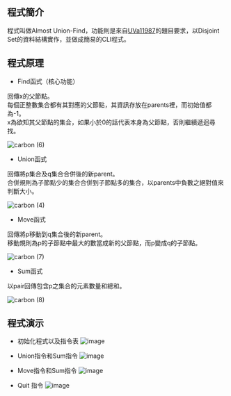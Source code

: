 ## 程式簡介
程式叫做Almost Union-Find，功能則是來自[UVa11987](https://onlinejudge.org/external/119/11987.pdf)的題目要求，以Disjoint Set的資料結構實作，並做成簡易的CLI程式。

## 程式原理
- Find函式（核心功能）

回傳x的父節點。  
每個正整數集合都有其對應的父節點，其資訊存放在parents裡，而初始值都為-1。  
x為欲知其父節點的集合，如果小於0的話代表本身為父節點，否則繼續遞迴尋找。

![carbon (6)](https://user-images.githubusercontent.com/124888991/218031394-7b29946e-38b4-4876-82cd-250865c55844.png)

- Union函式

回傳將p集合及q集合合併後的新parent。  
合併規則為子節點少的集合合併到子節點多的集合，以parents中負數之絕對值來判斷大小。

![carbon (4)](https://user-images.githubusercontent.com/124888991/218031281-8415f3fe-eb78-4f5d-9558-eb210d33d8ab.png)

- Move函式

回傳將p移動到q集合後的新parent。  
移動規則為p的子節點中最大的數當成新的父節點，而p變成q的子節點。

![carbon (7)](https://user-images.githubusercontent.com/124888991/218032766-66dbb7bb-5f4c-4e8b-ad1d-208a500e4355.png)

- Sum函式

以pair回傳包含p之集合的元素數量和總和。

![carbon (8)](https://user-images.githubusercontent.com/124888991/218033306-cc749121-a44c-40cc-8938-f6d795757ef2.png)

## 程式演示
- 初始化程式以及指令表
![image](https://user-images.githubusercontent.com/124888991/218033660-146c4782-7584-4518-b226-3a7fb53060ce.png)

- Union指令和Sum指令
![image](https://user-images.githubusercontent.com/124888991/218034672-6aba55c9-baf2-4f5f-9de3-dc17fc6339d9.png)

- Move指令和Sum指令
![image](https://user-images.githubusercontent.com/124888991/218034827-88e1889a-efe7-482a-926f-2574e8f207af.png)

- Quit 指令
![image](https://user-images.githubusercontent.com/124888991/218035660-51ac4b5f-5a01-410a-a229-291c2a9e20f4.png)
